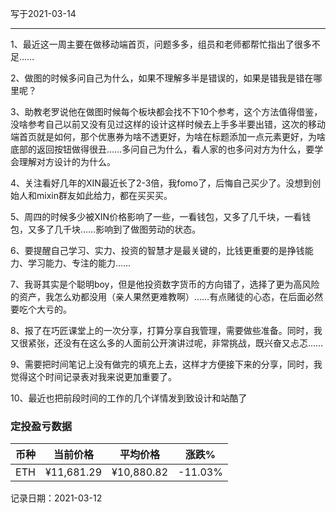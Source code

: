 写于2021-03-14

-----

1、最近这一周主要在做移动端首页，问题多多，组员和老师都帮忙指出了很多不足……

2、做图的时候多问自己为什么，如果不理解多半是错误的，如果是错我是错在哪里呢？

3、助教老罗说他在做图时候每个板块都会找不下10个参考，这个方法值得借鉴，没啥参考自己以前又没有见过这样的设计这样时候去上手多半要出错，这次的移动端首页就是如何，那个优惠券为啥不透更好，为啥在标题添加一点元素更好，为啥底部的返回按钮做得很丑……多问自己为什么，看人家的也多问对方为什么，要学会理解对方设计的为什么。

4、关注看好几年的XIN最近长了2-3倍，我fomo了，后悔自己买少了。没想到创始人和mixin群友如此给力，都在买买买。

5、周四的时候多少被XIN价格影响了一些，一看钱包，又多了几千块，一看钱包，又多了几千块……影响到了做图劳动的状态。

6、要提醒自己学习、实力、投资的智慧才是最关键的，比钱更重要的是挣钱能力、学习能力、专注的能力……

7、我哥其实是个聪明boy，但是他投资数字货币的方向错了，选择了更为高风险的资产，我怎么劝都没用（亲人果然更难教啊）……有点赌徒的心态，在后面必然要吃个大亏的。

8、报了在巧匠课堂上的一次分享，打算分享自我管理，需要做些准备。同时，我又很紧张，还没有在这么多的人面前公开演讲过呢，非常挑战，既兴奋又忐忑……

9、需要把时间笔记上没有做完的填充上去，这样才方便接下来的分享，同时，我觉得这个时间记录表对我来说更加重要了。

10、最近也把前段时间的工作的几个详情发到致设计和站酷了

### 定投盈亏数据

| 币种 | 当前价格 | 平均价格 |  涨跌%  |  
| :--: | :----------: | :----------: | :-----: |
| ETH  |  ¥11,681.29 |   ¥10,880.82 | -11.03% | 

记录日期：2021-03-12
